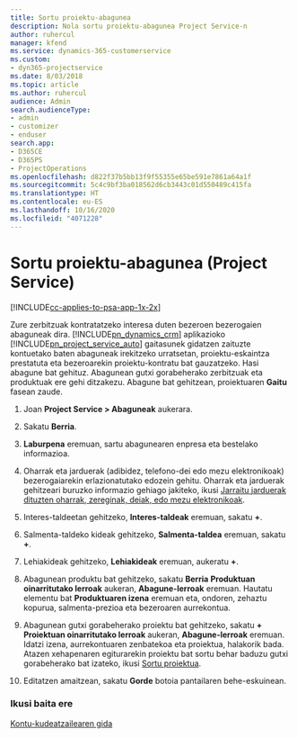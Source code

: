 ```yaml
---
title: Sortu proiektu-abagunea
description: Nola sortu proiektu-abagunea Project Service-n
author: ruhercul
manager: kfend
ms.service: dynamics-365-customerservice
ms.custom:
- dyn365-projectservice
ms.date: 8/03/2018
ms.topic: article
ms.author: ruhercul
audience: Admin
search.audienceType:
- admin
- customizer
- enduser
search.app:
- D365CE
- D365PS
- ProjectOperations
ms.openlocfilehash: d822f37b5bb13f9f55355e65be591e7861a64a1f
ms.sourcegitcommit: 5c4c9bf3ba018562d6cb3443c01d550489c415fa
ms.translationtype: HT
ms.contentlocale: eu-ES
ms.lasthandoff: 10/16/2020
ms.locfileid: "4071228"
---
```

# <a name="create-a-project-opportunity-project-service"></a>Sortu proiektu-abagunea (Project Service)

[!INCLUDE[cc-applies-to-psa-app-1x-2x](../includes/cc-applies-to-psa-app-1x-2x.md)]

Zure zerbitzuak kontratatzeko interesa duten bezeroen bezerogaien abaguneak dira. [!INCLUDE[pn_dynamics_crm](../includes/pn-dynamics-crm.md)] aplikazioko [!INCLUDE[pn_project_service_auto](../includes/pn-project-service-auto.md)] gaitasunek gidatzen zaituzte kontuetako baten abaguneak irekitzeko urratsetan, proiektu-eskaintza prestatuta eta bezeroarekin proiektu-kontratu bat gauzatzeko. Hasi abagune bat gehituz. Abagunean gutxi gorabeherako zerbitzuak eta produktuak ere gehi ditzakezu. Abagune bat gehitzean, proiektuaren **Gaitu** fasean zaude.  
  
1.  Joan **Project Service > Abaguneak** aukerara.  
  
2.  Sakatu **Berria**.  
  
3.  **Laburpena** eremuan, sartu abagunearen enpresa eta bestelako informazioa.  
  
4.  Oharrak eta jarduerak (adibidez, telefono-dei edo mezu elektronikoak) bezerogaiarekin erlazionatutako edozein gehitu. Oharrak eta jarduerak gehitzeari buruzko informazio gehiago jakiteko, ikusi [Jarraitu jarduerak dituzten oharrak, zereginak, deiak, edo mezu elektronikoak](https://docs.microsoft.com/dynamics365/customerengagement/on-premises/basics/work-with-activities).  
  
5.  Interes-taldeetan gehitzeko, **Interes-taldeak** eremuan, sakatu **+**.  
  
6.  Salmenta-taldeko kideak gehitzeko, **Salmenta-taldea** eremuan, sakatu **+**.  
  
7.  Lehiakideak gehitzeko, **Lehiakideak** eremuan, aukeratu **+**.  
  
8.  Abagunean produktu bat gehitzeko, sakatu **Berria** **Produktuan oinarritutako lerroak** aukeran, **Abagune-lerroak** eremuan. Hautatu elementu bat **Produktuaren izena** eremuan eta, ondoren, zehaztu kopurua, salmenta-prezioa eta bezeroaren aurrekontua.  
  
9. Abagunean gutxi gorabeherako proiektu bat gehitzeko, sakatu **+** **Proiektuan oinarritutako lerroak** aukeran, **Abagune-lerroak** eremuan. Idatzi izena, aurrekontuaren zenbatekoa eta proiektua, halakorik bada. Atazen xehapenaren egiturarekin proiektu bat sortu behar baduzu gutxi gorabeherako bat izateko, ikusi [Sortu proiektua](../psa/create-project.md).  
  
10. Editatzen amaitzean, sakatu **Gorde** botoia pantailaren behe-eskuinean.  
  
### <a name="see-also"></a>Ikusi baita ere  
 [Kontu-kudeatzailearen gida](../psa/account-manager-guide.md)

